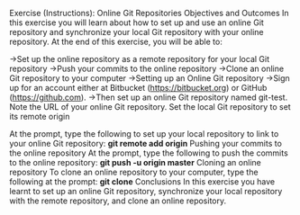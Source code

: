 Exercise (Instructions): Online Git Repositories
Objectives and Outcomes
In this exercise you will learn about how to set up and use an online Git repository and
synchronize your local Git repository with your online repository. At the end of this exercise, you will be able to:

->Set up the online repository as a remote repository for your local Git repository
->Push your commits to the online repository
->Clone an online Git repository to your computer
->Setting up an Online Git repository
->Sign up for an account either at Bitbucket (https://bitbucket.org) or GitHub (https://github.com).
->Then set up an online Git repository named git-test. Note the URL of your online Git repository.
Set the local Git repository to set its remote origin

At the prompt, type the following to set up your local repository to link to your online Git repository:
**git remote add origin** <repository url>
Pushing your commits to the online repository
At the prompt, type the following to push the commits to the online repository:
**git push  -u origin master**
Cloning an online repository
To clone an online repository to your computer, type the following at the prompt:
**git clone** <repository url>
Conclusions
In this exercise you have learnt to set up an online Git repository, synchronize your local repository with the remote repository, and clone an online repository.

